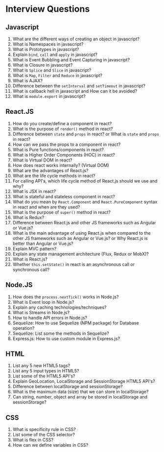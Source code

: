 Interview Questions
===================

Javascript
----------

1. What are the different ways of creating an object in javascript?
2. What is Namespaces in javascript?
3. What is Prototypes in javascript?
4. Explain `bind`, `call` and `apply` in javascript?
5. What is Event Bubbling and Event Capturing in javascript?
6. What is Closure in javascript?
7. What is `Splice` and `Slice` in javascript?
8. What is `Map`, `Filter` and `Reduce` in javascript?
9. What is AJAX?
10. Difference between the `setInterval` and `setTimeout` in javascript?
11. What is callback hell in javascript and How can it be avoided?
12. What is `module.export` in javascript?

React.JS
--------

1. How do you create/define a component in react?
2. What is the purpose of `render()` method in react?
3. Difference between `state` and `props` in react? or What is `state` and `props` in react?
4. How can we pass the props to a component in react?
5. What is Pure functions/components in react?
6. What is Higher Order Components (HOC) in react?
7. What is Virtual DOM in react?
8. How does react works internally? (Virtual DOM)
9. What are the advantages of React.js?
10. What are the life cycle methods in react?
11. For calling API's, which life cycle method of React.js should we use and why?
12. What is JSX in react?
13. What is stateful and stateless component in react?
14. What do you mean by `React.Component` and `React.PureComponent` syntax in react and when are they used?
15. What is the purpose of `super()` method in react?
16. What is Redux?
17. Difference between React.js and other JS frameworks such as Angular or Vue.js?
18. What is the main advantage of using React.js when compared to the other JS frameworks such as Angular or Vue.js? or Why React.js is better than Angular or Vue.js?
19. Explain MVC pattern?
20. Explain any state management architecture (Flux, Redux or MobX)?
21. What is React.js?
22. Whether `this.setState()` in react is an asynchronous call or synchronous call?

Node.JS
-------

1. How does the `process.nextTick()` works in Node.js?
2. What is Event loop in Node.js?
3. Explain any caching technologies/techniques?
4. What is Streams in Node.js?
5. How to handle API errors in Node.js?
6. Sequelize: How to use Sequelize (NPM package) for Database operation?
7. Sequelize: List some the methods in Sequelize?
8. Express.js: How to use custom module in Express.js?

HTML
----

1. List any 5 new HTML5 tags?
2. List any 5 input types in HTML5?
3. List some of the HTML5 API's?
4. Explain GeoLocation, LocalStorage and SessionStorage HTML5 API's?
5. Difference between localStorage and sessionStorage?
6. What is the maximum data (size) that we can store in localStorage?
7. Can string, number, object and array be stored in localStorage and sessionStorage?

CSS
---

1. What is specificity rule in CSS?
2. List some of the CSS selector?
3. What is flex in CSS?
4. How can we define variables in CSS?